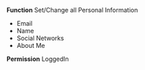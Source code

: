 **Function**
Set/Change all Personal Information

- Email
- Name
- Social Networks
- About Me

**Permission**
LoggedIn
